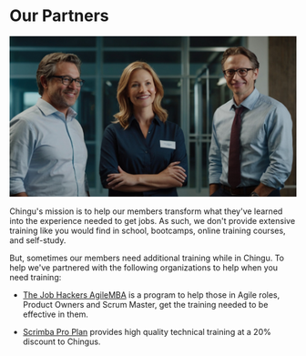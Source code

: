 # Our Partners

![Chingu and its Partners](./assets/Chingu_partners.jpg)

Chingu's mission is to help our members transform what they've learned into the experience needed to get jobs. As such, we don't provide extensive training like you would find in school, bootcamps, online training courses, and self-study.

But, sometimes our members need additional training while in Chingu. To help we've partnered with the following organizations to help when you need training:

* [The Job Hackers AgileMBA](https://www.thejobhackers.org/participant/) is a program to help those in Agile roles, Product Owners and Scrum Master, get the training needed to be effective in them.

* [Scrimba Pro Plan](https://v2.scrimba.com/?via=chingu) provides high quality technical training at a 20% discount to Chingus.
